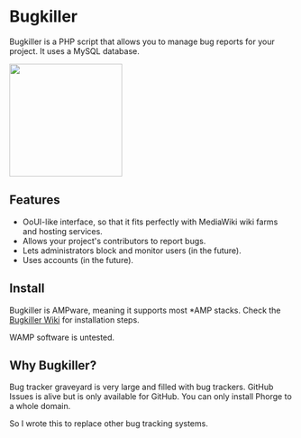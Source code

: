 # Bugkiller

Bugkiller is a PHP script that allows you to manage bug reports for your
project. It uses a MySQL database.

[<img width=200 src="https://github.com/TylerMS887/bugkiller/assets/115214762/71b1124e-bf4a-4253-ab5f-a47b04e24a05">](https://github.com/TylerMS887/bugkiller/issues/new/choose)


## Features

* OoUI-like interface, so that it fits perfectly with MediaWiki wiki farms and hosting services.
* Allows your project's contributors to report bugs.
* Lets administrators block and monitor users (in the future).
* Uses accounts (in the future).

## Install

Bugkiller is AMPware, meaning it supports most \*AMP stacks.
Check the [Bugkiller Wiki](https://github.com/TylerMS887/bugkiller/wiki)
for installation steps.

WAMP software is untested.

## Why Bugkiller?

Bug tracker graveyard is very large and filled with bug trackers.
GitHub Issues is alive but is only available for GitHub.
You can only install Phorge to a whole domain.

So I wrote this to replace other bug tracking systems.
